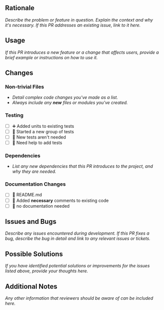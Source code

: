 ## Rationale

_Describe the problem or feature in question.
Explain the context and why it's necessary.
If this PR addresses an existing issue, link to it here._

## Usage

_If this PR introduces a new feature or a change that affects users, provide a brief example or instructions on how to
use it._

## Changes

### Non-trivial Files

- _Detail complex code changes you've made as a list._
- _Always include any **new** files or modules you've created._

### Testing

- [ ] ➕ Added units to existing tests
- [ ] 🐣 Started a new group of tests
- [ ] 🙅 New tests aren't needed
- [ ] 🙋 Need help to add tests

### Dependencies

- _List any new dependencies that this PR introduces to the project, and why they are needed._

### Documentation Changes

- [ ] 📜 README.md
- [ ] 💬 Added **necessary** comments to existing code
- [ ] 🙅 no documentation needed

## Issues and Bugs

_Describe any issues encountered during development. If this PR fixes a bug, describe the bug in detail and link to any
relevant issues or tickets._

## Possible Solutions

_If you have identified potential solutions or improvements for the issues listed above, provide your thoughts here._

## Additional Notes

_Any other information that reviewers should be aware of can be included here._
